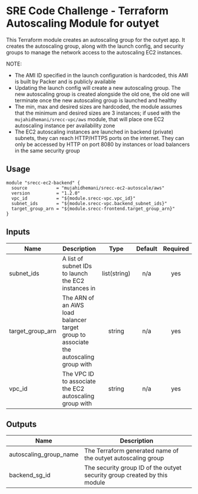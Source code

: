 # SRE Code Challenge - Terraform Autoscaling Module for outyet

This Terraform module creates an autoscaling group for the outyet app. It creates the autoscaling group, along with the launch config, and security groups to manage the network access to the autoscaling EC2 instances.

NOTE:
- The AMI ID specified in the launch configuration is hardcoded, this AMI is built by Packer and is publicly available
- Updating the launch config will create a new autoscaling group. The new autoscaling group is created alongside the old one, the old one will terminate once the new autoscaling group is launched and healthy
- The min, max and desired sizes are hardcoded, the module assumes that the minimum and desired sizes are 3 instances; if used with the `mujahidhemani/srecc-vpc/aws` module, that will place one EC2 autoscaling instance per availability zone
- The EC2 autoscaling instances are launched in backend (private) subnets, they can reach HTTP/HTTPS ports on the internet. They can only be accessed by HTTP on port 8080 by instances or load balancers in the same security group

## Usage
```hcl
module "srecc-ec2-backend" {
  source           = "mujahidhemani/srecc-ec2-autoscale/aws"
  version          = "1.2.0"
  vpc_id           = "${module.srecc-vpc.vpc_id}"
  subnet_ids       = "${module.srecc-vpc.backend_subnet_ids}"
  target_group_arn = "${module.srecc-frontend.target_group_arn}"
}
```

## Inputs

| Name | Description | Type | Default | Required |
|------|-------------|:----:|:-----:|:-----:|
| subnet\_ids | A list of subnet IDs to launch the EC2 instances in | list(string) | n/a | yes |
| target\_group\_arn | The ARN of an AWS load balancer target group to associate the autoscaling group with | string | n/a | yes |
| vpc\_id | The VPC ID to associate the EC2 autoscaling group with | string | n/a | yes |

## Outputs

| Name | Description |
|------|-------------|
| autoscaling\_group\_name | The Terraform generated name of the outyet autoscaling group |
| backend\_sg\_id | The security group ID of the outyet security group created by this module |


